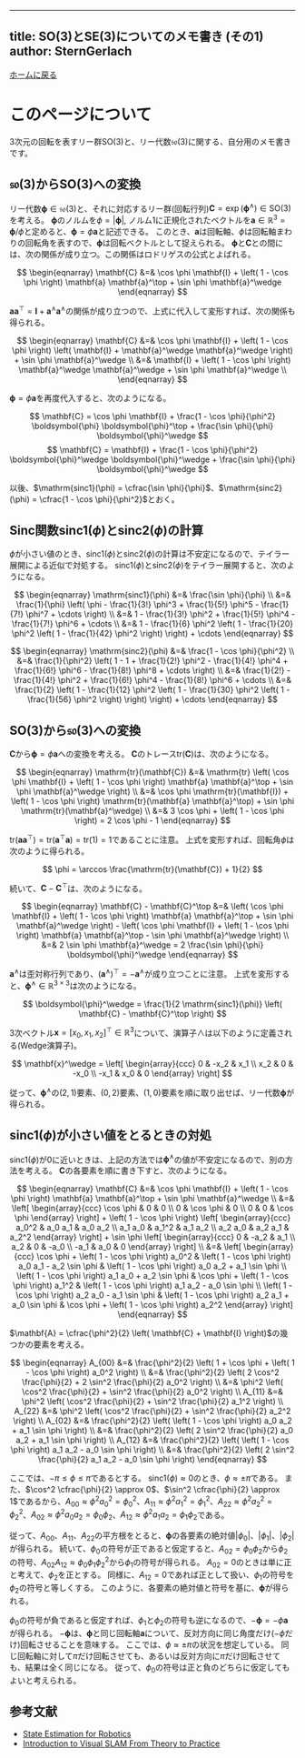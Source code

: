 
---
title:  SO(3)とSE(3)についてのメモ書き (その1)
author: SternGerlach
---

<!--
 pandoc -s --filter pandoc-crossref -M "crossrefYaml=./crossref_config.yaml" -f markdown -t html5 --mathjax --css style.css lie-1.md > lie-1.html
-->

[ホームに戻る](./index.html)

# このページについて

3次元の回転を表すリー群$\mathrm{SO}(3)$と、リー代数$\mathfrak{so}(3)$に関する、自分用のメモ書きです。

## $\mathfrak{so}(3)$から$\mathrm{SO}(3)$への変換

リー代数$\boldsymbol{\phi} \in \mathfrak{so}(3)$と、それに対応するリー群(回転行列)$\mathbf{C} = \exp(\boldsymbol{\phi}^\wedge) \in \mathrm{SO}(3)$を考える。
$\boldsymbol{\phi}$のノルムを$\phi = | \boldsymbol{\phi} |$, ノルム1に正規化されたベクトルを$\mathbf{a} \in \mathbb{R}^3 = \boldsymbol{\phi} / \phi$と定めると、$\boldsymbol{\phi} = \phi \mathbf{a}$と記述できる。
このとき、$\mathbf{a}$は回転軸、$\phi$は回転軸まわりの回転角を表すので、$\boldsymbol{\phi}$は回転ベクトルとして捉えられる。
$\boldsymbol{\phi}$と$\mathbf{C}$との間には、次の関係が成り立つ。この関係はロドリゲスの公式とよばれる。

$$
  \begin{eqnarray}
    \mathbf{C} &=& \cos \phi \mathbf{I} + \left( 1 - \cos \phi \right) \mathbf{a} \mathbf{a}^\top
      + \sin \phi \mathbf{a}^\wedge
  \end{eqnarray}
$$

$\mathbf{a} \mathbf{a}^\top = \mathbf{I} + \mathbf{a}^\wedge \mathbf{a}^\wedge$の関係が成り立つので、上式に代入して変形すれば、次の関係も得られる。

$$
  \begin{eqnarray}
    \mathbf{C} &=& \cos \phi \mathbf{I} + \left( 1 - \cos \phi \right)
      \left( \mathbf{I} + \mathbf{a}^\wedge \mathbf{a}^\wedge \right)
      + \sin \phi \mathbf{a}^\wedge \\
    &=& \mathbf{I} + \left( 1 - \cos \phi \right)
      \mathbf{a}^\wedge \mathbf{a}^\wedge
      + \sin \phi \mathbf{a}^\wedge \\
  \end{eqnarray}
$$

$\boldsymbol{\phi} = \phi \mathbf{a}$を再度代入すると、次のようになる。

$$
  \mathbf{C} = \cos \phi \mathbf{I} + \frac{1 - \cos \phi}{\phi^2}
    \boldsymbol{\phi} \boldsymbol{\phi}^\top
    + \frac{\sin \phi}{\phi} \boldsymbol{\phi}^\wedge
$$
$$
  \mathbf{C} = \mathbf{I} + \frac{1 - \cos \phi}{\phi^2}
    \boldsymbol{\phi}^\wedge \boldsymbol{\phi}^\wedge
    + \frac{\sin \phi}{\phi} \boldsymbol{\phi}^\wedge
$$

以後、$\mathrm{sinc1}(\phi) = \cfrac{\sin \phi}{\phi}$、$\mathrm{sinc2}(\phi) = \cfrac{1 - \cos \phi}{\phi^2}$とおく。

## Sinc関数$\mathrm{sinc1}(\phi)$と$\mathrm{sinc2}(\phi)$の計算

$\phi$が小さい値のとき、$\mathrm{sinc1}(\phi)$と$\mathrm{sinc2}(\phi)$の計算は不安定になるので、テイラー展開による近似で対処する。
$\mathrm{sinc1}(\phi)$と$\mathrm{sinc2}(\phi)$をテイラー展開すると、次のようになる。

$$
  \begin{eqnarray}
    \mathrm{sinc1}(\phi) &=& \frac{\sin \phi}{\phi} \\
    &=& \frac{1}{\phi} \left( \phi - \frac{1}{3!} \phi^3
      + \frac{1}{5!} \phi^5 - \frac{1}{7!} \phi^7 + \cdots \right) \\
    &=& 1 - \frac{1}{3!} \phi^2 + \frac{1}{5!} \phi^4 - \frac{1}{7!} \phi^6 + \cdots \\
    &=& 1 - \frac{1}{6} \phi^2 \left( 1 - \frac{1}{20} \phi^2
      \left( 1 - \frac{1}{42} \phi^2 \right) \right) + \cdots
  \end{eqnarray}
$$

$$
  \begin{eqnarray}
    \mathrm{sinc2}(\phi) &=& \frac{1 - \cos \phi}{\phi^2} \\
    &=& \frac{1}{\phi^2} \left( 1 - 1 + \frac{1}{2!} \phi^2 - \frac{1}{4!} \phi^4
      + \frac{1}{6!} \phi^6 - \frac{1}{8!} \phi^8 + \cdots \right) \\
    &=& \frac{1}{2!} - \frac{1}{4!} \phi^2
      + \frac{1}{6!} \phi^4 - \frac{1}{8!} \phi^6 + \cdots \\
    &=& \frac{1}{2} \left( 1 - \frac{1}{12} \phi^2 \left( 1 - \frac{1}{30} \phi^2
      \left( 1 - \frac{1}{56} \phi^2 \right) \right) \right) + \cdots
  \end{eqnarray}
$$

## $\mathrm{SO}(3)$から$\mathfrak{so}(3)$への変換

$\mathbf{C}$から$\boldsymbol{\phi} = \phi \mathbf{a}$への変換を考える。
$\mathbf{C}$のトレース$\mathrm{tr}(\mathbf{C})$は、次のようになる。

$$
  \begin{eqnarray}
    \mathrm{tr}(\mathbf{C}) &=& \mathrm{tr} \left(
      \cos \phi \mathbf{I} + \left( 1 - \cos \phi \right) \mathbf{a} \mathbf{a}^\top
      + \sin \phi \mathbf{a}^\wedge \right) \\
    &=& \cos \phi \mathrm{tr}(\mathbf{I})
      + \left( 1 - \cos \phi \right) \mathrm{tr}(\mathbf{a} \mathbf{a}^\top)
      + \sin \phi \mathrm{tr}(\mathbf{a}^\wedge) \\
    &=& 3 \cos \phi + \left( 1 - \cos \phi \right) = 2 \cos \phi - 1
  \end{eqnarray}
$$

$\mathrm{tr}(\mathbf{a} \mathbf{a}^\top) = \mathrm{tr}(\mathbf{a}^\top \mathbf{a}) = \mathrm{tr}(1) = 1$であることに注意。
上式を変形すれば、回転角$\phi$は次のように得られる。

$$
  \phi = \arccos \frac{\mathrm{tr}(\mathbf{C}) + 1}{2}
$$

続いて、$\mathbf{C} - \mathbf{C}^\top$は、次のようになる。

$$
  \begin{eqnarray}
    \mathbf{C} - \mathbf{C}^\top &=& \left(
      \cos \phi \mathbf{I} + \left( 1 - \cos \phi \right) \mathbf{a} \mathbf{a}^\top
      + \sin \phi \mathbf{a}^\wedge \right)
      - \left( \cos \phi \mathbf{I} + \left( 1 - \cos \phi \right) \mathbf{a} \mathbf{a}^\top
      - \sin \phi \mathbf{a}^\wedge \right) \\
    &=& 2 \sin \phi \mathbf{a}^\wedge = 2 \frac{\sin \phi}{\phi} \boldsymbol{\phi}^\wedge
  \end{eqnarray}
$$

$\mathbf{a}^\wedge$は歪対称行列であり、$\left( \mathbf{a}^\wedge \right)^\top = -\mathbf{a}^\wedge$が成り立つことに注意。
上式を変形すると、$\boldsymbol{\phi}^\wedge \in \mathbb{R}^{3 \times 3}$は次のようになる。

$$
  \boldsymbol{\phi}^\wedge = \frac{1}{2 \mathrm{sinc1}(\phi)}
    \left( \mathbf{C} - \mathbf{C}^\top \right)
$$

3次ベクトル$\mathbf{x} = \left[ x_0, x_1, x_2 \right]^\top \in \mathbb{R}^3$について、演算子$\wedge$は以下のように定義される(Wedge演算子)。

$$
  \mathbf{x}^\wedge = \left[ \begin{array}{ccc}
    0 & -x_2 & x_1 \\ x_2 & 0 & -x_0 \\ -x_1 & x_0 & 0 \end{array} \right]
$$

従って、$\boldsymbol{\phi}^\wedge$の$(2, 1)$要素、$(0, 2)$要素、$(1, 0)$要素を順に取り出せば、リー代数$\boldsymbol{\phi}$が得られる。

## $\mathrm{sinc1}(\phi)$が小さい値をとるときの対処

$\mathrm{sinc1}(\phi)$が$0$に近いときは、上記の方法では$\boldsymbol{\phi}^\wedge$の値が不安定になるので、別の方法を考える。
$\mathbf{C}$の各要素を順に書き下すと、次のようになる。

$$
  \begin{eqnarray}
    \mathbf{C} &=& \cos \phi \mathbf{I} + \left( 1 - \cos \phi \right) \mathbf{a} \mathbf{a}^\top
      + \sin \phi \mathbf{a}^\wedge \\
    &=& \left[ \begin{array}{ccc}
      \cos \phi & 0 & 0 \\ 0 & \cos \phi & 0 \\ 0 & 0 & \cos \phi \end{array} \right]
      + \left( 1 - \cos \phi \right) \left[ \begin{array}{ccc}
      a_0^2 & a_0 a_1 & a_0 a_2 \\ a_1 a_0 & a_1^2 & a_1 a_2 \\
      a_2 a_0 & a_2 a_1 & a_2^2 \end{array} \right]
      + \sin \phi \left[ \begin{array}{ccc}
      0 & -a_2 & a_1 \\ a_2 & 0 & -a_0 \\ -a_1 & a_0 & 0 \end{array} \right] \\
    &=& \left[ \begin{array}{ccc}
      \cos \phi + \left( 1 - \cos \phi \right) a_0^2
      & \left( 1 - \cos \phi \right) a_0 a_1 - a_2 \sin \phi
      & \left( 1 - \cos \phi \right) a_0 a_2 + a_1 \sin \phi \\
      \left( 1 - \cos \phi \right) a_1 a_0 + a_2 \sin \phi
      & \cos \phi + \left( 1 - \cos \phi \right) a_1^2
      & \left( 1 - \cos \phi \right) a_1 a_2 - a_0 \sin \phi \\
      \left( 1 - \cos \phi \right) a_2 a_0 - a_1 \sin \phi
      & \left( 1 - \cos \phi \right) a_2 a_1 + a_0 \sin \phi
      & \cos \phi + \left( 1 - \cos \phi \right) a_2^2 \end{array} \right]
  \end{eqnarray}
$$

$\mathbf{A} = \cfrac{\phi^2}{2} \left( \mathbf{C} + \mathbf{I} \right)$の幾つかの要素を考える。

$$
  \begin{eqnarray}
    A_{00} &=& \frac{\phi^2}{2} \left( 1 + \cos \phi + \left( 1 - \cos \phi \right) a_0^2 \right) \\
    &=& \frac{\phi^2}{2} \left( 2 \cos^2 \frac{\phi}{2} + 2 \sin^2 \frac{\phi}{2} a_0^2 \right) \\
    &=& \phi^2 \left( \cos^2 \frac{\phi}{2} + \sin^2 \frac{\phi}{2} a_0^2 \right) \\
    A_{11} &=& \phi^2 \left( \cos^2 \frac{\phi}{2} + \sin^2 \frac{\phi}{2} a_1^2 \right) \\
    A_{22} &=& \phi^2 \left( \cos^2 \frac{\phi}{2} + \sin^2 \frac{\phi}{2} a_2^2 \right) \\
    A_{02} &=& \frac{\phi^2}{2} \left( \left( 1 - \cos \phi \right) a_0 a_2 + a_1 \sin \phi \right) \\
    &=& \frac{\phi^2}{2} \left( 2 \sin^2 \frac{\phi}{2} a_0 a_2 + a_1 \sin \phi \right) \\
    A_{12} &=& \frac{\phi^2}{2} \left( \left( 1 - \cos \phi \right) a_1 a_2 - a_0 \sin \phi \right) \\
    &=& \frac{\phi^2}{2} \left( 2 \sin^2 \frac{\phi}{2} a_1 a_2 - a_0 \sin \phi \right)
  \end{eqnarray}
$$

ここでは、$-\pi \le \phi \le \pi$であるとする。
$\mathrm{sinc1}(\phi) \approx 0$のとき、$\phi \approx \pm \pi$である。
また、$\cos^2 \cfrac{\phi}{2} \approx 0$、$\sin^2 \cfrac{\phi}{2} \approx 1$であるから、$A_{00} \approx \phi^2 a_0^2 = \phi_0^2$、$A_{11} \approx \phi^2 a_1^2 = \phi_1^2$、$A_{22} \approx \phi^2 a_2^2 = \phi_2^2$、$A_{02} \approx \phi^2 a_0 a_2 = \phi_0 \phi_2$、$A_{12} \approx \phi^2 a_1 a_2 = \phi_1 \phi_2$である。

従って、$A_{00}$、$A_{11}$、$A_{22}$の平方根をとると、$\boldsymbol{\phi}$の各要素の絶対値$| \phi_0 |$、$| \phi_1 |$、$| \phi_2 |$が得られる。
続いて、$\phi_0$の符号が正であると仮定すると、$A_{02} = \phi_0 \phi_2$から$\phi_2$の符号、$A_{02} A_{12} \approx \phi_0 \phi_1 \phi_2^2$から$\phi_1$の符号が得られる。
$A_{02} = 0$のときは単に正と考えて、$\phi_2$を正とする。
同様に、$A_{12} = 0$であれば正として扱い、$\phi_1$の符号を$\phi_2$の符号と等しくする。
このように、各要素の絶対値と符号を基に、$\boldsymbol{\phi}$が得られる。

$\phi_0$の符号が負であると仮定すれば、$\phi_1$と$\phi_2$の符号も逆になるので、$-\boldsymbol{\phi} = -\phi \mathbf{a}$が得られる。
$-\boldsymbol{\phi}$は、$\boldsymbol{\phi}$と同じ回転軸$\mathbf{a}$について、反対方向に同じ角度だけ($-\phi$だけ)回転させることを意味する。
ここでは、$\phi \approx \pm \pi$の状況を想定している。
同じ回転軸に対して$\pi$だけ回転させても、あるいは反対方向に$\pi$だけ回転させても、結果は全く同じになる。
従って、$\phi_0$の符号は正と負のどちらに仮定してもよいと考えられる。

## 参考文献

- [State Estimation for Robotics](http://asrl.utias.utoronto.ca/~tdb/bib/barfoot_ser17.pdf)
- [Introduction to Visual SLAM From Theory to Practice](https://github.com/gaoxiang12/slambook-en)

